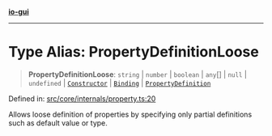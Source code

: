 [**io-gui**](../README.md)

***

# Type Alias: PropertyDefinitionLoose

> **PropertyDefinitionLoose**: `string` \| `number` \| `boolean` \| `any`[] \| `null` \| `undefined` \| [`Constructor`](Constructor.md) \| [`Binding`](../classes/Binding.md) \| [`PropertyDefinition`](PropertyDefinition.md)

Defined in: [src/core/internals/property.ts:20](https://github.com/io-gui/io/blob/main/src/core/internals/property.ts#L20)

Allows loose definition of properties by specifying only partial definitions such as default value or type.
